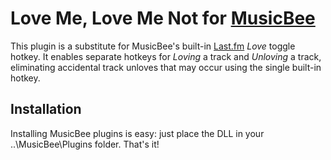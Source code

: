# Love Me, Love Me Not for [MusicBee](https://getmusicbee.com/)
This plugin is a substitute for MusicBee's built-in [Last.fm](https://last.fm) *Love* toggle hotkey.
It enables separate hotkeys for *Loving* a track and *Unloving* a track, eliminating accidental track unloves
that may occur using the single built-in hotkey.

## Installation
Installing MusicBee plugins is easy: just place the DLL in your ..\MusicBee\Plugins folder.
That's it!
